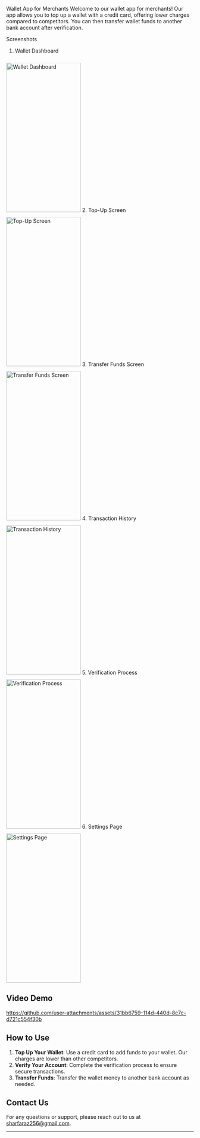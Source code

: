 Wallet App for Merchants
Welcome to our wallet app for merchants! Our app allows you to top up a wallet with a credit card, offering lower charges compared to competitors. You can then transfer wallet funds to another bank account after verification.

Screenshots
1. Wallet Dashboard
<img src="https://github.com/user-attachments/assets/ea349a3e-4c26-4933-8cc3-72cd13e42cb7" alt="Wallet Dashboard" width="200" height="400" style="margin-top: 10px;"/>
2. Top-Up Screen
<img src="https://github.com/user-attachments/assets/3ea3f74e-d9d2-4f8b-9ef3-8b1a23bf4171" alt="Top-Up Screen" width="200" height="400" style="margin-top: 10px;"/>
3. Transfer Funds Screen
<img src="https://github.com/user-attachments/assets/ad791363-8e85-45ce-a672-600244558fab" alt="Transfer Funds Screen" width="200" height="400" style="margin-top: 10px;"/>
4. Transaction History
<img src="https://github.com/user-attachments/assets/74242d96-f724-47d6-b108-42a2d1103637" alt="Transaction History" width="200" height="400" style="margin-top: 10px;"/>
5. Verification Process
<img src="https://github.com/user-attachments/assets/b9580189-b041-41bb-a50c-d36f73d446bf" alt="Verification Process" width="200" height="400" style="margin-top: 10px;"/>
6. Settings Page
<img src="https://github.com/user-attachments/assets/82d990ae-f468-419f-9633-645029465c73" alt="Settings Page" width="200" height="400" style="margin-top: 10px;"/>


## Video Demo


https://github.com/user-attachments/assets/31bb6759-114d-440d-8c7c-d721c554f30b



## How to Use

1. **Top Up Your Wallet**: Use a credit card to add funds to your wallet. Our charges are lower than other competitors.
2. **Verify Your Account**: Complete the verification process to ensure secure transactions.
3. **Transfer Funds**: Transfer the wallet money to another bank account as needed.

## Contact Us

For any questions or support, please reach out to us at [sharfaraz256@gmail.com](mailto:sharfaraz256@gmail.com).

---


